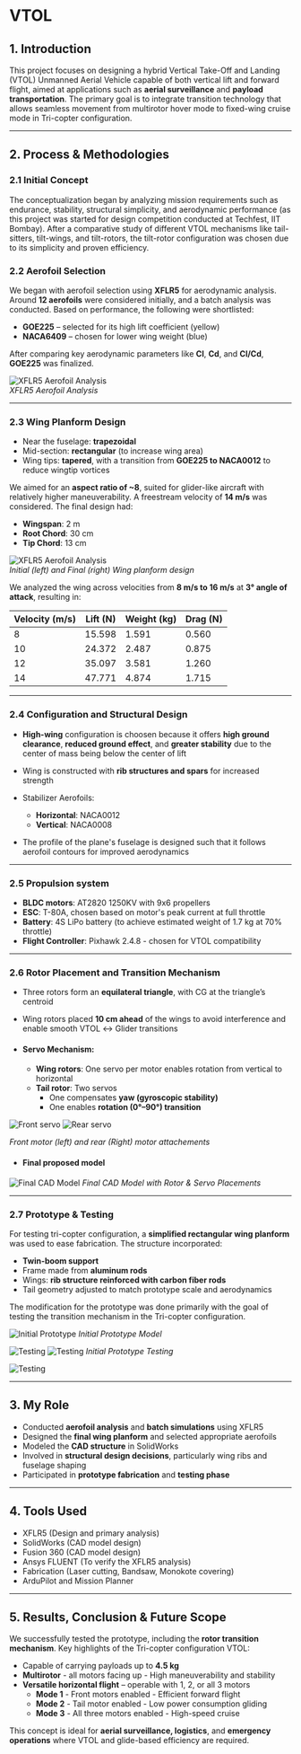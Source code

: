 # VTOL

## 1. Introduction

This project focuses on designing a hybrid Vertical Take-Off and Landing (VTOL) Unmanned Aerial Vehicle capable of both vertical lift and forward flight, aimed at applications such as **aerial surveillance** and **payload transportation**. The primary goal is to integrate transition technology that allows seamless movement from multirotor hover mode to fixed-wing cruise mode in Tri-copter configuration.

---

## 2. Process & Methodologies

### 2.1 Initial Concept
The conceptualization began by analyzing mission requirements such as endurance, stability, structural simplicity, and aerodynamic performance (as this project was started for design competition conducted at Techfest, IIT Bombay). After a comparative study of different VTOL mechanisms like tail-sitters, tilt-wings, and tilt-rotors, the tilt-rotor configuration was chosen due to its simplicity and proven efficiency.

### 2.2 Aerofoil Selection

We began with aerofoil selection using **XFLR5** for aerodynamic analysis. Around **12 aerofoils** were considered initially, and a batch analysis was conducted. Based on performance, the following were shortlisted:
- **GOE225** – selected for its high lift coefficient (yellow)
- **NACA6409** – chosen for lower wing weight (blue)

After comparing key aerodynamic parameters like **Cl**, **Cd**, and **Cl/Cd**, **GOE225** was finalized.

![XFLR5 Aerofoil Analysis](Source_Images/vt1.jpg)  
*XFLR5 Aerofoil Analysis*

---

### 2.3 Wing Planform Design

- Near the fuselage: **trapezoidal**
- Mid-section: **rectangular** (to increase wing area)
- Wing tips: **tapered**, with a transition from **GOE225 to NACA0012** to reduce wingtip vortices

We aimed for an **aspect ratio of ~8**, suited for glider-like aircraft with relatively higher maneuverability. A freestream velocity of **14 m/s** was considered. The final design had:
- **Wingspan**: 2 m  
- **Root Chord**: 30 cm  
- **Tip Chord**: 13 cm

![XFLR5 Aerofoil Analysis](Source_Images/vt2.png)  
*Initial (left) and Final (right) Wing planform design*

We analyzed the wing across velocities from **8 m/s to 16 m/s** at **3° angle of attack**, resulting in:

| Velocity (m/s) | Lift (N) | Weight (kg) | Drag (N) |
|----------------|----------|-------------|----------|
| 8              | 15.598   | 1.591       | 0.560    |
| 10             | 24.372   | 2.487       | 0.875    |
| 12             | 35.097   | 3.581       | 1.260    |
| 14             | 47.771   | 4.874       | 1.715    |

---

### 2.4 Configuration and Structural Design

- **High-wing** configuration is choosen because it offers **high ground clearance**, **reduced ground effect**, and **greater stability** due to the center of mass being below the center of lift
- Wing is constructed with **rib structures and spars** for increased strength

- Stabilizer Aerofoils:
  - **Horizontal**: NACA0012
  - **Vertical**: NACA0008

- The profile of the plane's fuselage is designed such that it follows aerofoil contours for improved aerodynamics

---

### 2.5 Propulsion system

  - **BLDC motors**: AT2820 1250KV with 9x6 propellers
  - **ESC**: T-80A, chosen based on motor's peak current at full throttle
  - **Battery**: 4S LiPo battery (to achieve estimated weight of 1.7 kg at 70% throttle)
  - **Flight Controller**: Pixhawk 2.4.8 - chosen for VTOL compatibility

---

### 2.6 Rotor Placement and Transition Mechanism

- Three rotors form an **equilateral triangle**, with CG at the triangle’s centroid
- Wing rotors placed **10 cm ahead** of the wings to avoid interference and enable smooth VTOL ↔ Glider transitions

- #### Servo Mechanism:
  - **Wing rotors**: One servo per motor enables rotation from vertical to horizontal
  - **Tail rotor**: Two servos  
    - One compensates **yaw (gyroscopic stability)**  
    - One enables **rotation (0°–90°) transition**

![Front servo](Source_Images/vt5.png) ![Rear servo](Source_Images/vt4.png)

*Front motor (left) and rear (Right) motor attachements*

- #### Final proposed model
![Final CAD Model](Source_Images/vt3.png)
*Final CAD Model with Rotor & Servo Placements*

---

### 2.7 Prototype & Testing

For testing tri-copter configuration, a **simplified rectangular wing planform** was used to ease fabrication. The structure incorporated:
- **Twin-boom support**  
- Frame made from **aluminum rods**  
- Wings: **rib structure reinforced with carbon fiber rods**
- Tail geometry adjusted to match prototype scale and aerodynamics

The modification for the prototype was done primarily with the goal of testing the transition mechanism in the Tri-copter configuration.

![Initial Prototype](Source_Images/vt6.jpg)
*Initial Prototype Model*

![Testing](Source_Images/vt7.png)
![Testing](Source_Images/vt8.png) 
*Initial Prototype Testing*


![Testing](Source_Images/vt9.gif)

---

## 3. My Role

- Conducted **aerofoil analysis** and **batch simulations** using XFLR5  
- Designed the **final wing planform** and selected appropriate aerofoils  
- Modeled the **CAD structure** in SolidWorks  
- Involved in **structural design decisions**, particularly wing ribs and fuselage shaping  
- Participated in **prototype fabrication** and **testing phase**

---

## 4. Tools Used

- XFLR5 (Design and primary analysis)
- SolidWorks (CAD model design)
- Fusion 360 (CAD model design)
- Ansys FLUENT (To verify the XFLR5 analysis)
- Fabrication (Laser cutting, Bandsaw, Monokote covering)
- ArduPilot and Mission Planner

---

## 5. Results, Conclusion & Future Scope

We successfully tested the prototype, including the **rotor transition mechanism**. Key highlights of the Tri-copter configuration VTOL:

- Capable of carrying payloads up to **4.5 kg**
- **Multirotor** - all motors facing up - High maneuverability and stability
- **Versatile horizontal flight** – operable with 1, 2, or all 3 motors  
  - **Mode 1** - Front motors enabled - Efficient forward flight  
  - **Mode 2** - Tail motor enabled - Low power consumption gliding
  - **Mode 3** - All three motors enabled - High-speed cruise

This concept is ideal for **aerial surveillance, logistics**, and **emergency operations** where VTOL and glide-based efficiency are required.
